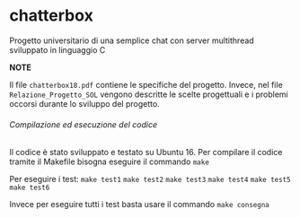 # chatterbox
Progetto universitario di una semplice chat con server multithread sviluppato in linguaggio C

**NOTE** 

Il file `chatterbox18.pdf` contiene le specifiche del progetto. Invece, nel file `Relazione_Progetto_SOL` vengono descritte le scelte progettuali e i problemi occorsi durante lo sviluppo del progetto. 

###### Compilazione ed esecuzione del codice
Il codice è stato sviluppato e testato su Ubuntu 16. Per compilare il codice tramite il Makefile bisogna eseguire il commando `make`

Per eseguire i test:
`make test1`
`make test2`
`make test3`
`make test4`
`make test5`
`make test6`

Invece per eseguire tutti i test basta usare il commando `make consegna`
